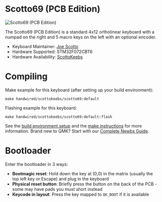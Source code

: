 # Scotto69 (PCB Edition)

![Scotto69 (PCB Edition)](https://i.imgur.com/WNtAzcG.jpeg)

The Scotto69 (PCB Edition) is a standard 4x12 ortholinear keyboard with a numpad on the right and 5 macro keys on the left with an optional encoder.

*   Keyboard Maintainer: [Joe Scotto](https://github.com/joe-scotto)
*   Hardware Supported: STM32F072CBT6
*   Hardware Availability: [ScottoKeebs](https://scottokeebs.com)

# Compiling

Make example for this keyboard (after setting up your build environment):

    make handwired/scottokeebs/scotto69:default

Flashing example for this keyboard:

    make handwired/scottokeebs/scotto69:default:flash

See the [build environment setup](https://docs.qmk.fm/#/getting_started_build_tools) and the [make instructions](https://docs.qmk.fm/#/getting_started_make_guide) for more information. Brand new to QMK? Start with our [Complete Newbs Guide](https://docs.qmk.fm/#/newbs).

# Bootloader

Enter the bootloader in 3 ways:

*   **Bootmagic reset**: Hold down the key at (0,0) in the matrix (usually the top left key or Escape) and plug in the keyboard
*   **Physical reset button**: Briefly press the button on the back of the PCB - some may have pads you must short instead
*   **Keycode in layout**: Press the key mapped to `QK_BOOT` if it is available
